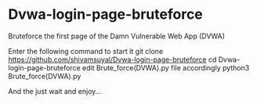 # Dvwa-login-page-bruteforce
Bruteforce the first page of the Damn Vulnerable Web App (DVWA)

Enter the following command to start it
git clone https://github.com/shivamsuyal/Dvwa-login-page-bruteforce
cd Dvwa-login-page-bruteforce
edit Brute_force(DVWA).py file accordingly
python3 Brute_force(DVWA).py

And the just wait and enjoy...
